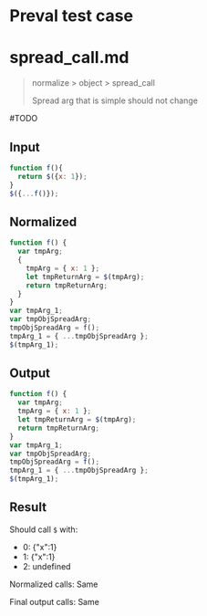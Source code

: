 # Preval test case

# spread_call.md

> normalize > object > spread_call
>
> Spread arg that is simple should not change

#TODO

## Input

`````js filename=intro
function f(){
  return $({x: 1});
}
$({...f()});
`````

## Normalized

`````js filename=intro
function f() {
  var tmpArg;
  {
    tmpArg = { x: 1 };
    let tmpReturnArg = $(tmpArg);
    return tmpReturnArg;
  }
}
var tmpArg_1;
var tmpObjSpreadArg;
tmpObjSpreadArg = f();
tmpArg_1 = { ...tmpObjSpreadArg };
$(tmpArg_1);
`````

## Output

`````js filename=intro
function f() {
  var tmpArg;
  tmpArg = { x: 1 };
  let tmpReturnArg = $(tmpArg);
  return tmpReturnArg;
}
var tmpArg_1;
var tmpObjSpreadArg;
tmpObjSpreadArg = f();
tmpArg_1 = { ...tmpObjSpreadArg };
$(tmpArg_1);
`````

## Result

Should call `$` with:
 - 0: {"x":1}
 - 1: {"x":1}
 - 2: undefined

Normalized calls: Same

Final output calls: Same
